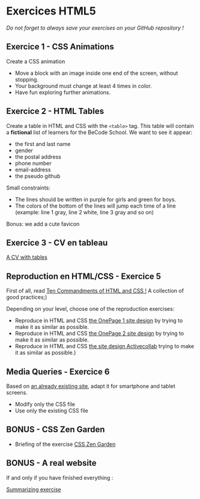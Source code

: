 # Exercices HTML5
*Do not forget to always save your exercises on your GitHub repository !*

## Exercice 1 - CSS Animations

Create a CSS animation
- Move a block with an image inside one end of the screen, without stopping.
- Your background must change at least 4 times in color.
- Have fun exploring further animations.

## Exercice 2 - HTML Tables

Create a table in HTML and CSS with the `<table>` tag.
This table will contain a **fictional** list of learners for the BeCode School. We want to see it appear:
- the first and last name
- gender
- the postal address
- phone number
- email-address
- the pseudo github

Small constraints:
- The lines should be written in purple for girls and green for boys.
- The colors of the bottom of the lines will jump each time of a line (example: line 1 gray, line 2 white, line 3 gray and so on)

Bonus: we add a cute favicon

## Exercice 3 - CV en tableau

[A CV with tables](Training-table-en.md)

## Reproduction en HTML/CSS - Exercice 5

First of all, read [Ten Commandments of HTML and CSS !](Ten-Commandments-of-HTML-and-CSS-EN.md)
A collection of good practices;)

Depending on your level, choose one of the reproduction exercises:
- Reproduce in HTML and CSS [the OnePage 1 site design](onepager-1.jpg) by trying to make it as similar as possible.
- Reproduce in HTML and CSS [the OnePage 2 site design](onepager-2.png) by trying to make it as similar as possible.
- Reproduce in HTML and CSS [the site design Activecollab](capture-fullpage.png) trying to make it as similar as possible.)

## Media Queries - Exercice 6

Based on [an already existing site](exo-respons.zip), adapt it for smartphone and tablet screens.
- Modify only the CSS file
- Use only the existing CSS file

## BONUS - CSS Zen Garden

- Briefing of the exercise [CSS Zen Garden](CSSZenGarden-en.md)

## BONUS - A real website

If and only if you have finished everything :

[Summarizing exercise](Training-recap-en.md)
